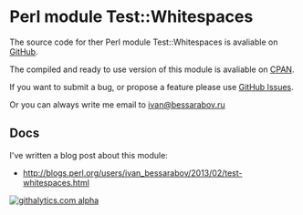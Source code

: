 # Perl module Test::Whitespaces

The source code for ther Perl module Test::Whitespaces is avaliable on
[GitHub][gh].

The compiled and ready to use version of this module is avaliable on
[CPAN][cpan].

If you want to submit a bug, or propose a feature please use [GitHub
Issues][ghi].

Or you can always write me email to ivan@bessarabov.ru

 [gh]: https://github.com/bessarabov/Test-Whitespaces
 [cpan]: https://metacpan.org/module/Test::Whitespaces
 [ghi]: https://github.com/bessarabov/Test-Whitespaces/issues

## Docs

I've written a blog post about this module:

 * http://blogs.perl.org/users/ivan_bessarabov/2013/02/test-whitespaces.html

[![githalytics.com alpha](https://cruel-carlota.pagodabox.com/031abc2810e585c4297222a8f2721be6 "githalytics.com")](http://githalytics.com/bessarabov/Test-Whitespaces)
